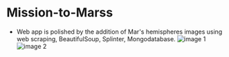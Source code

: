 # Mission-to-Marss

- Web app is polished by the addition of Mar's hemispheres images using web scraping, BeautifulSoup, Splinter, Mongodatabase. 
![image 1](https://user-images.githubusercontent.com/95098281/158047944-fe3207d4-b54a-44c1-b122-a09cfad57da4.png)
![image 2](https://user-images.githubusercontent.com/95098281/158047946-ac1bca36-8046-48b6-a1e8-a2beb9df4f12.png)
